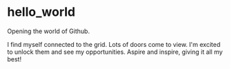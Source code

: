 # hello_world
Opening the world of Github.

I find myself connected to the grid. Lots of doors come to view. I'm excited to unlock them and see my opportunities.
Aspire and inspire, giving it all my best!

